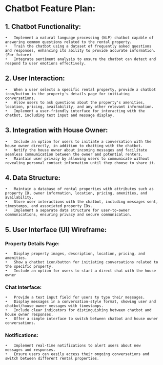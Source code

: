 # Chatbot Feature Plan:

## 1.	Chatbot Functionality:

    •	Implement a natural language processing (NLP) chatbot capable of answering common questions related to the rental property.
    •	Train the chatbot using a dataset of frequently asked questions and responses, enhancing its ability to provide accurate information. (For future)
    •	Integrate sentiment analysis to ensure the chatbot can detect and respond to user emotions effectively.

## 2.	User Interaction:

    •	When a user selects a specific rental property, provide a chatbot icon/button in the property's details page for initiating conversations.
    •	Allow users to ask questions about the property's amenities, location, pricing, availability, and any other relevant information.
    •	Implement a user-friendly interface for interacting with the chatbot, including text input and message display.

## 3.	Integration with House Owner:

    •	Include an option for users to initiate a conversation with the house owner directly, in addition to chatting with the chatbot.
    •	Notify the house owner about incoming messages and facilitate seamless communication between the owner and potential renters.
    •	Maintain user privacy by allowing users to communicate without revealing personal contact information until they choose to share it.

## 4.	Data Structure:

    •	Maintain a database of rental properties with attributes such as property ID, owner information, location, pricing, amenities, and availability.
    •	Store user interactions with the chatbot, including messages sent, timestamps, and associated property IDs.
    •	Implement a separate data structure for user-to-owner communications, ensuring privacy and secure communication.

## 5.	User Interface (UI) Wireframe:

   ### Property Details Page:
    •	Display property images, description, location, pricing, and amenities.
    •	Show a chatbot icon/button for initiating conversations related to the specific property.
    •	Include an option for users to start a direct chat with the house owner

   ### Chat Interface:
    •	Provide a text input field for users to type their messages.
    •	Display messages in a conversation-style format, showing user and chatbot/house owner messages with timestamps.
    •	Include clear indicators for distinguishing between chatbot and house owner responses.
    •	Offer a simple interface to switch between chatbot and house owner conversations.

   ### Notifications:
    •	Implement real-time notifications to alert users about new messages and responses.
    •	Ensure users can easily access their ongoing conversations and switch between different rental properties.


